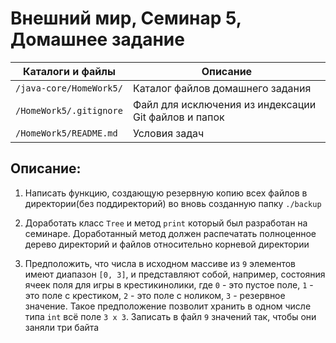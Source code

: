 # Внешний мир, Семинар 5, Домашнее задание

Каталоги и файлы                                         | Описание
---------------------------------------------------------|-----------------------------------------------------
`/java-core/HomeWork5/`                                  | Каталог файлов домашнего задания
`/HomeWork5/.gitignore`                                  | Файл для исключения из индексации Git файлов и папок
`/HomeWork5/README.md`                                   | Условия задач

## Описание:

1. Написать функцию, создающую резервную копию всех файлов в директории(без поддиректорий) во вновь созданную папку `./backup`

2. Доработать класс `Tree` и метод `print` который был разработан на семинаре. Доработанный метод должен распечатать полноценное дерево директорий и файлов относительно корневой директории

3. Предположить, что числа в исходном массиве из `9` элементов имеют диапазон `[0, 3]`, и представляют собой, например, состояния ячеек поля для игры в крестикинолики, где `0` - это пустое поле, `1` - это поле с крестиком, `2` - это поле с ноликом, `3` - резервное значение. Такое предположение позволит хранить в одном числе типа `int` всё поле `3 х 3`. Записать в файл `9` значений так, чтобы они заняли три байта

